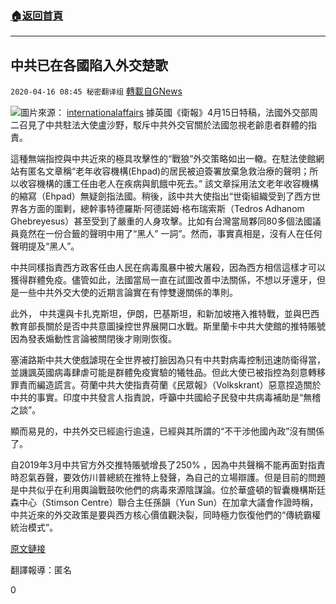 ###  [:house:返回首頁](https://github.com/ourhimalayas/txt)
---

## 中共已在各國陷入外交楚歌
`2020-04-16 08:45 秘密翻译组` [轉載自GNews](https://gnews.org/zh-hant/174441/)

![](https://s3.amazonaws.com/gnews-media-offload/wp-content/uploads/2020/04/16084503/diplomacy.png)圖片來源： [internationalaffairs](http://www.internationalaffairs.org.au/australianoutlook/what-makes-successful-diplomacy/) 
據英國《衛報》4月15日特稿，法國外交部周二召見了中共駐法大使盧沙野，駁斥中共外交官關於法國忽視老齡患者群體的指責。

這種無端指控與中共近來的極具攻擊性的“戰狼”外交策略如出一轍。在駐法使館網站有匿名文章稱“老年收容機構(Ehpad)的居民被迫簽署放棄急救治療的聲明；所以收容機構的護工任由老人在疾病與飢餓中死去。” 該文章採用法文老年收容機構的縮寫（Ehpad）無疑劍指法國。稍後，該中共大使指出“世衛組織受到了西方世界各方面的圍剿，總幹事特德羅斯·阿德諾姆·格布瑞索斯（Tedros Adhanom Ghebreyesus）甚至受到了嚴重的人身攻擊。比如有台灣當局夥同80多個法國議員竟然在一份合籤的聲明中用了“黑人” 一詞”。然而，事實真相是，沒有人在任何聲明提及“黑人”。

中共同樣指責西方政客任由人民在病毒風暴中被大屠殺，因為西方相信這樣才可以獲得群體免疫。儘管如此，法國當局一直在試圖改善中法關係，不想以牙還牙，但是一些中共外交大使的近期言論實在有悖雙邊關係的準則。

此外， 中共還與卡扎克斯坦，伊朗，巴基斯坦，和新加坡捲入推特戰，並與巴西教育部長關於是否中共意圖操控世界展開口水戰。斯里蘭卡中共大使館的推特賬號因為發表煽動性言論被關閉後才剛剛恢復。

塞浦路斯中共大使戲謔現在全世界被打臉因為只有中共對病毒控制迅速防衛得當，並譏諷英國病毒肆虐可能是群體免疫實驗的犧牲品。但此大使已被指控為刻意轉移罪責而編造謊言。荷蘭中共大使指責荷蘭《民眾報》（Volkskrant）惡意捏造關於中共的事實。印度中共發言人指責說，呼籲中共國給子民發中共病毒補助是“無稽之談”。

顯而易見的，中共外交已經逾行逾遠，已經與其所謂的“不干涉他國內政”沒有關係了。

自2019年3月中共官方外交推特賬號增長了250% ，因為中共聲稱不能再面對指責時忍氣吞聲，要效仿川普總統在推特上發聲，為自己的立場辯護。但是目前的問題是中共似乎在利用輿論戰鼓吹他們的病毒來源陰謀論。位於華盛頓的智囊機構斯廷森中心（Stimson Centre）聯合主任孫韻（Yun Sun）在加拿大議會作證時稱，中共近來的外交政策是要與西方核心價值觀決裂，同時極力恢復他們的“傳統霸權統治模式”。

[原文鏈接](https://www.theguardian.com/world/2020/apr/15/france-summons-chinese-envoy-after-coronavirus-slur)

翻譯報導：匿名

0

